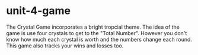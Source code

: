 # unit-4-game
The Crystal Game incorporates a bright tropcial theme. The idea of the game is use four crystals to get to the "Total Number". However you don't know how much each crystal is worth and the numbers change each round. This game also tracks your wins and losses too.
